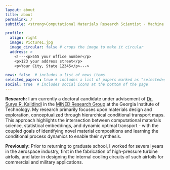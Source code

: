 ```yaml
---
layout: about
title: about
permalink: /
subtitle: <strong>Computational Materials Research Scientist · Machine Learning Engineer</strong>

profile:
  align: right
  image: Picture1.jpg
  image_circular: false # crops the image to make it circular
  address: >
    <!---<p>555 your office number</p>
    <p>123 your address street</p>
    <p>Your City, State 12345</p>--->

news: false  # includes a list of news items
selected_papers: true # includes a list of papers marked as "selected={true}"
social: true  # includes social icons at the bottom of the page
---
```


**Research:** I am currently a doctoral candidate under advisement of [Dr. Surya R. Kalidindi](https://www.me.gatech.edu/faculty/kalidindi) in the [MINED Research Group](https://mined.gatech.edu/) at the Georgia Institute of Technology. My research primarily focuses upon materials design and exploration, conceptualized through hierarchical conditional transport maps. This approach highlights the intersection between computational materials science, statistical embeddings, and dynamic optimal transport - with the coupled goals of identifying novel material compositions and learning the conditional process dynamics to enable their synthesis.

**Previously:** Prior to returning to graduate school, I worked for several years in the aerospace industry, first in the fabrication of high-pressure turbine airfoils, and later in designing the internal cooling circuits of such airfoils for commercial and military applications.

